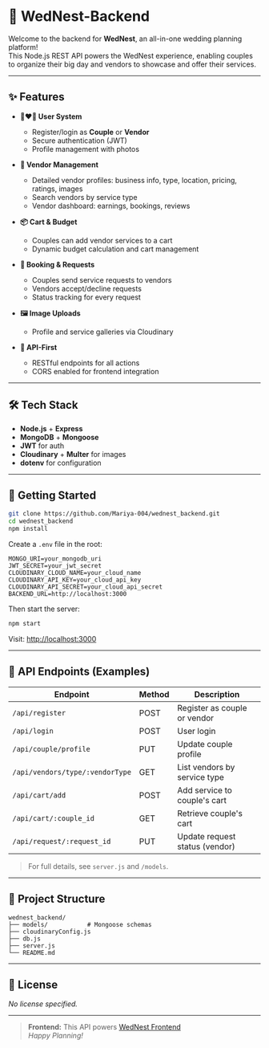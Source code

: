 # 💍 WedNest-Backend

Welcome to the backend for **WedNest**, an all-in-one wedding planning platform!  
This Node.js REST API powers the WedNest experience, enabling couples to organize their big day and vendors to showcase and offer their services.

---

## ✨ Features

- **👩‍❤️‍👨 User System**
  - Register/login as **Couple** or **Vendor**
  - Secure authentication (JWT)
  - Profile management with photos

- **🤝 Vendor Management**
  - Detailed vendor profiles: business info, type, location, pricing, ratings, images
  - Search vendors by service type
  - Vendor dashboard: earnings, bookings, reviews

- **📦 Cart & Budget**
  - Couples can add vendor services to a cart
  - Dynamic budget calculation and cart management

- **📅 Booking & Requests**
  - Couples send service requests to vendors
  - Vendors accept/decline requests
  - Status tracking for every request

- **🖼️ Image Uploads**
  - Profile and service galleries via Cloudinary

- **🔗 API-First**
  - RESTful endpoints for all actions
  - CORS enabled for frontend integration

---

## 🛠️ Tech Stack

- **Node.js** + **Express**
- **MongoDB** + **Mongoose**
- **JWT** for auth
- **Cloudinary** + **Multer** for images
- **dotenv** for configuration

---

## 🚀 Getting Started

```bash
git clone https://github.com/Mariya-004/wednest_backend.git
cd wednest_backend
npm install
```

Create a `.env` file in the root:

```env
MONGO_URI=your_mongodb_uri
JWT_SECRET=your_jwt_secret
CLOUDINARY_CLOUD_NAME=your_cloud_name
CLOUDINARY_API_KEY=your_cloud_api_key
CLOUDINARY_API_SECRET=your_cloud_api_secret
BACKEND_URL=http://localhost:3000
```

Then start the server:

```bash
npm start
```

Visit: [http://localhost:3000](http://localhost:3000)

---

## 📡 API Endpoints (Examples)

| Endpoint                                      | Method | Description                       |
|------------------------------------------------|--------|-----------------------------------|
| `/api/register`                               | POST   | Register as couple or vendor      |
| `/api/login`                                  | POST   | User login                        |
| `/api/couple/profile`                         | PUT    | Update couple profile             |
| `/api/vendors/type/:vendorType`               | GET    | List vendors by service type      |
| `/api/cart/add`                               | POST   | Add service to couple's cart      |
| `/api/cart/:couple_id`                        | GET    | Retrieve couple's cart            |
| `/api/request/:request_id`                    | PUT    | Update request status (vendor)    |

> For full details, see `server.js` and `/models`.

---

## 📁 Project Structure

```
wednest_backend/
├── models/           # Mongoose schemas
├── cloudinaryConfig.js
├── db.js
├── server.js
└── README.md
```

---

## 🤝 License

_No license specified._

---

> **Frontend:** This API powers [WedNest Frontend](https://wednest-frontend-orcin.vercel.app)  
> _Happy Planning!_
